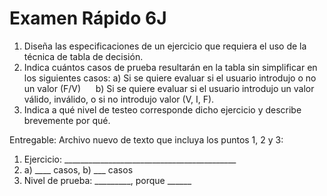 # Examen Rápido 6J

1) Diseña las especificaciones de un ejercicio que requiera el uso de la técnica de tabla de decisión.
2) Indica cuántos casos de prueba resultarán en la tabla sin simplificar en los siguientes casos:
      a) Si se quiere evaluar si el usuario introdujo o no un valor (F/V)
      b) Si se quiere evaluar si el usuario introdujo un valor válido, inválido, o si no introdujo valor (V, I, F).
3) Indica a qué nivel de testeo corresponde dicho ejercicio y describe brevemente por qué.

Entregable: Archivo nuevo de texto que incluya los puntos 1, 2 y 3:

1) Ejercicio: ___________________________________________
2) a) ____ casos, b) ___ casos
3) Nivel de prueba: _________, porque ______
